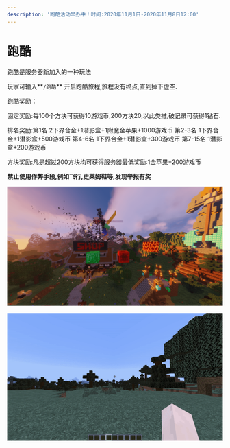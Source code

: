 ```yaml
---
description: '跑酷活动举办中！时间:2020年11月1日-2020年11月8日12:00'
---
```


# 跑酷

跑酷是服务器新加入的一种玩法

玩家可输入**`/跑酷`** 开启跑酷旅程,旅程没有终点,直到掉下虚空.

跑酷奖励：

固定奖励:每100个方块可获得10游戏币,200方块20,以此类推,破记录可获得1钻石.

排名奖励:第1名 2下界合金+1潜影盒+1附魔金苹果+1000游戏币 第2-3名 1下界合金+1潜影盒+500游戏币 第4-6名  1下界合金+1潜影盒+300游戏币 第7-15名 1潜影盒+200游戏币

方块奖励:凡是超过200方块均可获得服务器最低奖励:1金苹果+200游戏币

**禁止使用作弊手段,例如飞行,史莱姆鞋等,发现举报有奖**

![&#x8DD1;&#x9177;&#x6A21;&#x5F0F;](../.gitbook/assets/image%20%285%29.png)

![](../.gitbook/assets/image%20%283%29.png)



